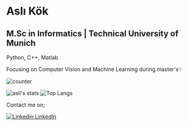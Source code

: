# Aslı Kök
## M.Sc in Informatics | Technical University of Munich

Python, C++, Matlab

Focusing on Computer Vision and Machine Learning during master's:sparkles:

![counter](https://enb5yzqpgkpxqkl.m.pipedream.net)


![asli's stats](https://github-readme-stats.vercel.app/api?username=imgeaslikok&count_private=true&show_icons=true&theme=onedark)  ![Top Langs](https://github-readme-stats.vercel.app/api/top-langs/?username=imgeaslikok&layout=compact&theme=onedark)

Contact me on;

[![Linkedin](https://i.stack.imgur.com/gVE0j.png) LinkedIn](https://www.linkedin.com/in/asl%C4%B1-k%C3%B6k-69969b131/)
